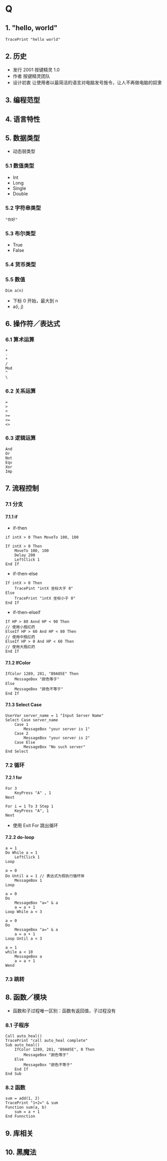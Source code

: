 # Q

## 1. "hello, world"

    TracePrint "hello world"

## 2. 历史
* 发行 2001 按键精灵 1.0 
* 作者 按键精灵团队
* 设计初衷 让使用者以最简洁的语言对电脑发号施令，让人不再做电脑的奴隶

## 3. 编程范型

## 4. 语言特性

## 5. 数据类型
* 动态弱类型
### 5.1 数值类型
* Int
* Long
* Single
* Double

### 5.2 字符串类型

    "你好"

### 5.3 布尔类型

* True
* False

### 5.4 货币类型

### 5.5 数值
```
Dim a(n) 
```
* 下标 0 开始，最大到 n
* a(i, j)


## 6. 操作符／表达式

### 6.1 算术运算
```
+
-
*
/
Mod
^
\
 ```

### 6.2 关系运算
```
=
>
<
>=
<=
<>
```

### 6.3 逻辑运算
```
And
Or
Not
Eqv
Xor
Imp
```

## 7. 流程控制

### 7.1 分支

#### 7.1.1 if
* if-then
```
if intX > 0 Then MoveTo 100, 100
```

```
If intX > 0 Then
    MoveTo 100, 100
    Delay 200
    LeftClick 1
End If
```

* if-then-else
```
If intX > 0 Then
    TracePint "intX 坐标大于 0"
Else
    TracePrint "intX 坐标小于 0"
End If
```

* if-then-elseif
```
If HP > 80 Annd HP < 90 Then
// 使用小瓶红药
ElseIf HP > 60 And HP < 80 Then
// 使用中瓶红药
ElseIf HP > 0 And HP < 60 Then
// 使用大瓶红药
End If
```

#### 7.1.2 IfColor
```
IfColor 1289, 281, "B9A05E" Then
    MessageBox "颜色等于"
Else
    MessageBox "颜色不等于"
End If
```

#### 7.1.3 Select Case
```
UserVar server_name = 1 "Input Server Name"
Select Case server_name
	Case 1
		MessageBox "your server is 1"
	Case 2
		MessageBox "your server is 2"
	Case Else
		MessageBox "No such server"
End Select
```

### 7.2 循环

#### 7.2.1 for 

```
For 3
    KeyPress "A" , 1
Next
```
```
For i = 1 To 3 Step 1
    KeyPress "A", 1
Next
```
* 使用 Exit For 跳出循环

#### 7.2.2 do-loop
```
a = 1
Do While a = 1
    LeftClick 1
Loop 
```
```
a = 0
Do Until a = 1 // 表达式为假执行循环体
    MessageBox 1
Loop
```
```
a = 0
Do 
    MessageBox "a=" & a
    a = a + 1
Loop While a < 3
```
```
a = 0
Do
    MessageBox "a=" & a
    a = a + 1
Loop Until a < 3
```
```
a = 1
while a < 10
    MessageBox a
    a = a + 1
Wend
```

### 7.3 跳转

## 8. 函数／模块

* 函数和子过程唯一区别：函数有返回值，子过程没有

### 8.1 子程序
```
Call auto_heal()
TracePrint "call auto_heal complete"
Sub auto_heal()
    IfColor 1289, 281, "B9A05E", 0 Then
        MessageBox "颜色等于"
    Else
        MessageBox "颜色不等于"
    End If
End Sub
```

### 8.2 函数
```
sum = add(1, 2)
TracePrint "1+2=" & sum
Function sum(a, b)
    sum = a + 1
End Funnction
```

## 9. 库相关

## 10. 黑魔法

